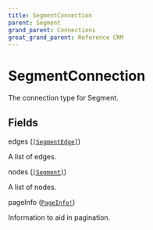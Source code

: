 ```yaml
---
title: SegmentConnection
parent: Segment
grand_parent: Connections
great_grand_parent: Reference CRM
---
```


# SegmentConnection

The connection type for Segment.

## Fields

<div class="field-entry ">
  <span id="edges" class="field-name anchored">edges (<code><a href="/docs/reference_crm/connection_type/segment/segment_edge">[SegmentEdge]</a></code>)</span>

  <div class="description-wrapper">
   <p>A list of edges.</p>

  </div>
</div>

<div class="field-entry ">
  <span id="nodes" class="field-name anchored">nodes (<code><a href="/docs/reference_crm/object/segment">[Segment]</a></code>)</span>

  <div class="description-wrapper">
   <p>A list of nodes.</p>

  </div>
</div>

<div class="field-entry ">
  <span id="page_info" class="field-name anchored">pageInfo (<code><a href="/docs/reference_crm/object/page_info">PageInfo!</a></code>)</span>

  <div class="description-wrapper">
   <p>Information to aid in pagination.</p>

  </div>
</div>

